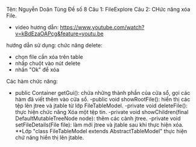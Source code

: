 Tên: Nguyễn Doãn Tùng
Đề số 8
Câu 1:  FileExplore
Câu 2: CHức năng xóa File.
- video hương dẫn: https://www.youtube.com/watch?v=kBdEzaOAPcg&feature=youtu.be

hướng dẫn sử dụng: 
chức năng delete:
- chọn file cần xóa trên table
- nhấp chuột vào nút delete
- nhấn "Ok" để xóa

Các hàm chức năng:
- public Container getGui(): chứa những thành phần của cửa sổ, gọi các hàm đã viết thêm vào cửa sổ.
-public void showRootFile(): hiển thị các tệp lên jtree và jtable từ lớp FileTableModel.
-private void deleteFile(): thực hiện chức năng Xóa một tệp tin.
-private void showChildren(final DefaultMutableTreeNode node): thêm các cành jtree.
-private void setFileDetails(File file): làm mới jtree và jtable sau khi thực hiện xóa.
**Lớp "class FileTableModel extends AbstractTableModel" thực hiện chứ năng hiển thị lên jtable.

